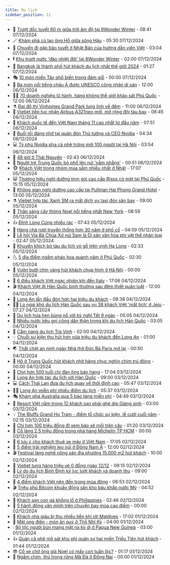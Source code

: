 ```yaml
---
title: Du lịch
sidebar_position: 11
---
```


<!-- vnexpress-du-lich:START -->
- 💂 [Trượt dốc tuyết 60 m giữa trời âm độ tại 8Wonder Winter](https://vnexpress.net/truot-doc-tuyet-60-m-giua-troi-am-do-tai-8wonder-winter-4825072.html) - 08:41 07/12/2024
- 🪄 [Khám phá cù lao ông Hổ giữa sông Hậu](https://vnexpress.net/kham-pha-cu-lao-ong-ho-giua-song-hau-4824983.html) - 05:30 07/12/2024
- 🦅 [Chuyến đi gặp bão tuyết ở Nhật Bản của hướng dẫn viên Việt](https://vnexpress.net/chuyen-di-gap-bao-tuyet-o-nhat-ban-cua-huong-dan-vien-viet-4821481.html) - 03:04 07/12/2024
- 🕴 [Khu trượt nước &#39;đảo nhiệt đới&#39; tại 8Wonder Winter](https://vnexpress.net/khu-truot-nuoc-dao-nhiet-doi-tai-8wonder-winter-4824870.html) - 02:00 07/12/2024
- 👀 [Bangkok là thành phố hút khách du lịch nhất thế giới 2024](https://vnexpress.net/bangkok-la-thanh-pho-hut-khach-du-lich-nhat-the-gioi-2024-4824895.html) - 01:27 07/12/2024
- 🎭 [10 món miền Tây phổ biến trong đám giỗ](https://vnexpress.net/10-mon-mien-tay-pho-bien-trong-dam-gio-4824448.html) - 00:00 07/12/2024
- 🦒 [Ba món nổi tiếng châu Á được UNESCO công nhận di sản](https://vnexpress.net/ba-mon-noi-tieng-chau-a-duoc-unesco-cong-nhan-di-san-4824678.html) - 12:00 06/12/2024
- 👨‍🏫 [70 doanh nghiệp lữ hành, hàng không thế giới khảo sát Phú Quốc](https://vnexpress.net/70-doanh-nghiep-lu-hanh-hang-khong-the-gioi-khao-sat-phu-quoc-4824821.html) - 12:00 06/12/2024
- ⚗️ [Đại đô thị Vinhomes Grand Park lung linh về đêm](https://vnexpress.net/dai-do-thi-vinhomes-grand-park-lung-linh-ve-dem-4824883.html) - 11:00 06/12/2024
- 🥸 [Vietjet tiếp tục nhận Airbus A321neo mới, mở rộng đội tàu bay](https://vnexpress.net/vietjet-tiep-tuc-nhan-airbus-a321neo-moi-mo-rong-doi-tau-bay-4824730.html) - 08:45 06/12/2024
- 🤠 [Khách quốc tế đến Việt Nam tháng 11 cao nhất từ đầu năm](https://vnexpress.net/khach-quoc-te-den-viet-nam-thang-11-cao-nhat-tu-dau-nam-4824673.html) - 07:51 06/12/2024
- 🚀 [Buổi tối đáng nhớ tại quán đón Thủ tướng và CEO Nvidia](https://vnexpress.net/buoi-toi-dang-nho-tai-quan-don-thu-tuong-va-ceo-nvidia-4824560.html) - 04:34 06/12/2024
- 💻 [Tỷ phú Nvidia pha cà phê trứng mời 100 người tại Hà Nội](https://vnexpress.net/ty-phu-nvidia-pha-ca-phe-trung-moi-100-nguoi-tai-ha-noi-4824510.html) - 03:54 06/12/2024
- 💼 [48 giờ ở Thái Nguyên](https://vnexpress.net/48-gio-o-thai-nguyen-4824031.html) - 02:43 06/12/2024
- 🤡 [Người trẻ Trung Quốc bỏ phố lên núi &#39;nằm phẳng&#39;](https://vnexpress.net/nguoi-tre-trung-quoc-bo-pho-len-nui-nam-phang-4824308.html) - 00:51 06/12/2024
- 🐵 [Khách Việt trong nhóm mua sắm nhiều nhất ở Nhật](https://vnexpress.net/khach-viet-trong-nhom-mua-sam-nhieu-nhat-o-nhat-4824258.html) - 17:07 05/12/2024
- 😺 [Thương hiệu nghỉ dưỡng trọn gói cao cấp Rixos có mặt tại Phú Quốc](https://vnexpress.net/thuong-hieu-nghi-duong-tron-goi-cao-cap-rixos-co-mat-tai-phu-quoc-4824374.html) - 15:15 05/12/2024
- 🌈 [Không gian nghỉ dưỡng cao cấp tại Pullman Hai Phong Grand Hotel](https://vnexpress.net/khong-gian-nghi-duong-cao-cap-tai-pullman-hai-phong-grand-hotel-4824300.html) - 13:00 05/12/2024
- ⚗️ [Vietjet hợp tác Xanh SM ra mắt dịch vụ taxi đón sân bay](https://vnexpress.net/vietjet-hop-tac-xanh-sm-ra-mat-dich-vu-taxi-don-san-bay-4824285.html) - 09:00 05/12/2024
- 👀 [Thắp sáng cây thông Noel nổi tiếng nhất New York](https://vnexpress.net/thap-sang-cay-thong-noel-noi-tieng-nhat-new-york-4824131.html) - 08:59 05/12/2024
- 👍 [Đỉnh Lùng Cúng nhiều rác](https://vnexpress.net/dinh-lung-cung-nhieu-rac-4823879.html) - 07:43 05/12/2024
- 💄 [Hàng chả rươi truyền thống hơn 30 năm ở phố cổ](https://vnexpress.net/hang-cha-ruoi-truyen-thong-hon-30-nam-o-pho-co-4823822.html) - 04:59 05/12/2024
- 🥷 [Lễ hội Vía Bà Chúa Xứ núi Sam là Di sản văn hóa phi vật thể nhân loại](https://vnexpress.net/le-hoi-via-ba-chua-xu-nui-sam-la-di-san-van-hoa-phi-vat-the-nhan-loai-4824042.html) - 02:47 05/12/2024
- 📝 [Khuyến khích bỏ tàu du lịch vỏ gỗ trên vịnh Hạ Long](https://vnexpress.net/khuyen-khich-bo-tau-du-lich-vo-go-tren-vinh-ha-long-4823936.html) - 02:33 05/12/2024
- 🌜 [5 địa điểm ngắm pháo hoa quanh năm ở Phú Quốc](https://vnexpress.net/5-dia-diem-ngam-phao-hoa-quanh-nam-o-phu-quoc-4823810.html) - 02:30 05/12/2024
- 📝 [Vườn bưởi chín vàng hút khách chụp hình ở Hà Nội](https://vnexpress.net/vuon-buoi-chin-vang-hut-khach-chup-hinh-o-ha-noi-4823585.html) - 00:00 05/12/2024
- 🧰 [6 điều khách Việt ngạc nhiên khi đến Italy](https://vnexpress.net/6-dieu-khach-viet-ngac-nhien-khi-den-italy-4823352.html) - 17:06 04/12/2024
- 🎬 [Khách Việt đi Hàn Quốc bình thường sau đêm thiết quân luật](https://vnexpress.net/khach-viet-di-han-quoc-binh-thuong-sau-dem-thiet-quan-luat-4823722.html) - 12:00 04/12/2024
- 🧐 [Long An lần đầu đón hơn hai triệu du khách](https://vnexpress.net/long-an-lan-dau-don-hon-hai-trieu-du-khach-4823619.html) - 08:38 04/12/2024
- 👨‍🏫 [Lo ngại khó du lịch Hàn Quốc sau vụ 38 khách Việt &#39;mất tích&#39; ở Jeju](https://vnexpress.net/lo-ngai-kho-du-lich-han-quoc-sau-vu-38-khach-viet-mat-tich-o-jeju-4823665.html) - 07:27 04/12/2024
- 🦣 [Du lịch hứa hẹn bùng nổ với kỳ nghỉ Tết 9 ngày](https://vnexpress.net/du-lich-hua-hen-bung-no-voi-ky-nghi-tet-9-ngay-4821199.html) - 05:05 04/12/2024
- 🌋 [Nhiều nước kêu gọi công dân thận trọng khi du lịch Hàn Quốc](https://vnexpress.net/nhieu-nuoc-keu-goi-cong-dan-than-trong-khi-du-lich-han-quoc-4823557.html) - 03:05 04/12/2024
- 🦄 [Cẩm nang du lịch Trà Vinh](https://vnexpress.net/cam-nang-du-lich-tra-vinh-4821602.html) - 02:00 04/12/2024
- 💡 [Chuỗi sự kiện thu hút hơn nửa triệu du khách đến Long An](https://vnexpress.net/chuoi-su-kien-thu-hut-hon-nua-trieu-du-khach-den-long-an-4823436.html) - 01:00 04/12/2024
- 🌏 [Thắt chặt an ninh ngày Nhà thờ Đức Bà Paris mở lại](https://vnexpress.net/that-chat-an-ninh-ngay-nha-tho-duc-ba-paris-mo-lai-4823460.html) - 00:50 04/12/2024
- 💂 [Hồ ở Trung Quốc hút khách nhờ hàng chục nghìn chim trú đông](https://vnexpress.net/ho-o-trung-quoc-hut-khach-nho-hang-chuc-nghin-chim-tru-dong-4823172.html) - 00:00 04/12/2024
- 🤩 [Chợ hơn 500 tuổi chỉ đàn ông bán hàng](https://vnexpress.net/cho-hon-500-tuoi-chi-dan-ong-ban-hang-4820835.html) - 17:04 03/12/2024
- 💪 [Long An hợp tác du lịch với Hàn Quốc](https://vnexpress.net/long-an-hop-tac-du-lich-voi-han-quoc-4823259.html) - 09:00 03/12/2024
- 💻 [Cách Thái Lan đưa du lịch quay về thời đỉnh cao](https://vnexpress.net/cach-thai-lan-dua-du-lich-quay-ve-thoi-dinh-cao-4823088.html) - 05:47 03/12/2024
- 🧑‍💻 [Long An miễn phí nhiều điểm du lịch](https://vnexpress.net/long-an-mien-phi-nhieu-diem-du-lich-4823191.html) - 05:37 03/12/2024
- 🎭 [Khám phá Australia qua 5 bảo tàng miễn phí](https://vnexpress.net/kham-pha-australia-qua-5-bao-tang-mien-phi-4822702.html) - 04:49 03/12/2024
- 🧐 [Resort Việt nằm trong 12 khách sạn phải ghé dịp Giáng sinh](https://vnexpress.net/resort-viet-nam-trong-12-khach-san-phai-ghe-dip-giang-sinh-4822757.html) - 03:00 03/12/2024
- 💡 [The Bluffs Grand Ho Tram - điểm tổ chức sự kiện, lễ cưới cuối năm](https://vnexpress.net/the-bluffs-grand-ho-tram-diem-to-chuc-su-kien-le-cuoi-cuoi-nam-4821899.html) - 02:15 03/12/2024
- 🌊 [Chi hơn 100 triệu đồng đi xem báo xẻ mồi trên cây](https://vnexpress.net/chi-hon-100-trieu-dong-di-xem-bao-xe-moi-tren-cay-4822896.html) - 01:20 03/12/2024
- 🎃 [Cỗ làng 2,5 triệu đồng trong nhà hàng Michelin TP HCM](https://vnexpress.net/co-lang-2-5-trieu-dong-trong-nha-hang-michelin-tp-hcm-4819988.html) - 00:00 03/12/2024
- 🧠 [6 lưu ý cho khách thuê xe máy ở Việt Nam](https://vnexpress.net/6-luu-y-cho-khach-thue-xe-may-o-viet-nam-4822285.html) - 17:05 02/12/2024
- 💄 [5 điểm trải nghiệm leo núi ở Đông Nam Á](https://vnexpress.net/5-diem-trai-nghiem-leo-nui-o-dong-nam-a-4822668.html) - 12:00 02/12/2024
- 🎬 [Festival làng nghề nông sản địa phương 15.000 m2 hút khách](https://vnexpress.net/festival-lang-nghe-nong-san-dia-phuong-15-000-m2-hut-khach-4822678.html) - 10:00 02/12/2024
- 🐻 [Vietjet tung hàng triệu vé 0 đồng ngày 12/12](https://vnexpress.net/vietjet-tung-hang-trieu-ve-0-dong-ngay-12-12-4822903.html) - 09:15 02/12/2024
- 🌝 [Lý do du lịch Bình Định kỷ lục lượt khách và doanh thu](https://vnexpress.net/ly-do-du-lich-binh-dinh-ky-luc-luot-khach-va-doanh-thu-4820841.html) - 09:00 02/12/2024
- 🤩 [4 điểm khách Việt nên đến trong mùa đông](https://vnexpress.net/4-diem-khach-viet-nen-den-trong-mua-dong-4822722.html) - 06:53 02/12/2024
- 🎬 [Triệu phú Bitcoin khuấy động săn kho báu khắp nước Mỹ](https://vnexpress.net/trieu-phu-bitcoin-khuay-dong-san-kho-bau-khap-nuoc-my-4822671.html) - 04:52 02/12/2024
- 🦩 [Khách sạn con gà khổng lồ ở Philippines](https://vnexpress.net/khach-san-con-ga-khong-lo-o-philippines-4822433.html) - 02:46 02/12/2024
- 🦍 [5 hành động văn minh trên chuyến bay mùa cao điểm](https://vnexpress.net/5-hanh-dong-van-minh-tren-chuyen-bay-mua-cao-diem-4822532.html) - 00:00 02/12/2024
- 👀 [Khách nhà giàu bị thu nhiều tiền khi rời Maldives](https://vnexpress.net/khach-nha-giau-bi-thu-nhieu-tien-khi-roi-maldives-4822428.html) - 17:02 01/12/2024
- 🧰 [Mật ong điên - món ăn quý ở Thổ Nhĩ Kỳ](https://vnexpress.net/mat-ong-dien-mon-an-quy-o-tho-nhi-ky-4822279.html) - 04:00 01/12/2024
- 🕯 [Bộ tộc người bùn mang mặt nạ kỳ dị ở Papua New Guinea](https://vnexpress.net/bo-toc-nguoi-bun-mang-mat-na-ky-di-o-papua-new-guinea-4821952.html) - 03:00 01/12/2024
- 👍 [Quán cà phê mở sát khu phi quân sự hai miền Triều Tiên hút khách](https://vnexpress.net/quan-ca-phe-mo-sat-khu-phi-quan-su-hai-mien-trieu-tien-hut-khach-4822270.html) - 01:44 01/12/2024
- 😎 [Cỗ xe chở ông già Noel có mấy con tuần lộc?](https://vnexpress.net/co-xe-cho-ong-gia-noel-co-may-con-tuan-loc-4822260.html) - 01:17 01/12/2024
- 🐘 [Ngắm chim, thú trong rừng Mã Đà ở Đồng Nai](https://vnexpress.net/ngam-chim-thu-trong-rung-ma-da-o-dong-nai-4821508.html) - 00:00 01/12/2024<!-- vnexpress-du-lich:END -->
